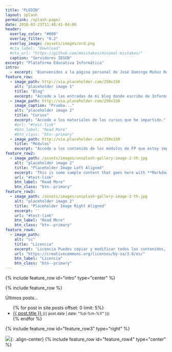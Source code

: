 ```yaml
---
title: "PLEDIN"
layout: splash
permalink: /splash-page/
date: 2016-03-23T11:48:41-04:00
header:
  overlay_color: "#000"
  overlay_filter: "0.2"
  overlay_image: /assets/images/ord.png
  #cta_label: "Download"
  #cta_url: "https://github.com/mmistakes/minimal-mistakes/"
  caption: "Servidores IESGN"
excerpt: "Plataforma Educativa Informática"
intro: 
  - excerpt: 'Bienvenidos a la página personal de José Domingo Muñoz Rodríguez, aquí podrás encontrar...'
feature_row:
  - image_path: http://via.placeholder.com/250x150
    alt: "placeholder image 1"
    title: "Blog"
    excerpt: "Accede a las entradas de mi blog donde escribo de Informática y Educación."
  - image_path: http://via.placeholder.com/250x150
    image_caption: "Prueba..."
    alt: "placeholder image 2"
    title: "Cursos"
    excerpt: "Accede a los materiales de los cursos que he impartido."
    #url: "#test-link"
    #btn_label: "Read More"
    #btn_class: "btn--primary"
  - image_path: http://via.placeholder.com/250x150
    title: "Módulos"
    excerpt: "Accede a los contenido de los módulos de FP que estoy impartiendo en la actualidad."
feature_row2:
  - image_path: /assets/images/unsplash-gallery-image-2-th.jpg
    alt: "placeholder image 2"
    title: "Placeholder Image Left Aligned"
    excerpt: 'This is some sample content that goes here with **Markdown** formatting. Left aligned with `type="left"`'
    url: "#test-link"
    btn_label: "Read More"
    btn_class: "btn--primary"
feature_row3:
  - image_path: /assets/images/unsplash-gallery-image-2-th.jpg
    alt: "placeholder image 2"
    title: "Placeholder Image Right Aligned"
    excerpt: ''
    url: "#test-link"
    btn_label: "Read More"
    btn_class: "btn--primary"
feature_row4:
  - image_path:
    alt: "cc"
    title: "Licencia"
    excerpt: 'Licencia Puedes copiar y modificar todos los contenidos, pero siempre respetando los términos de la licencia CC-BY-SA.'
    url: "https://creativecommons.org/licenses/by-sa/3.0/es/"
    btn_label: "Licencia"
    btn_class: "btn--primary"
---
```


{% include feature_row id="intro" type="center" %}

{% include feature_row %}

Últimos posts...
<ul>
  {% for post in site.posts offset: 0 limit: 5%}
    <li>
      <a href="{{ site.baseurl }}{{ post.url }}">
        {{ post.title }}
      </a>
      <small>({{ post.date | date: "%d-%m-%Y" }})</small>
    </li>
  {% endfor %}
</ul>
{% include feature_row id="feature_row3" type="right" %}

![](https://www.josedomingo.org/pledin/wp-content/uploads/2010/04/88x31.png){: .align-center}
{% include feature_row id="feature_row4" type="center" %}
